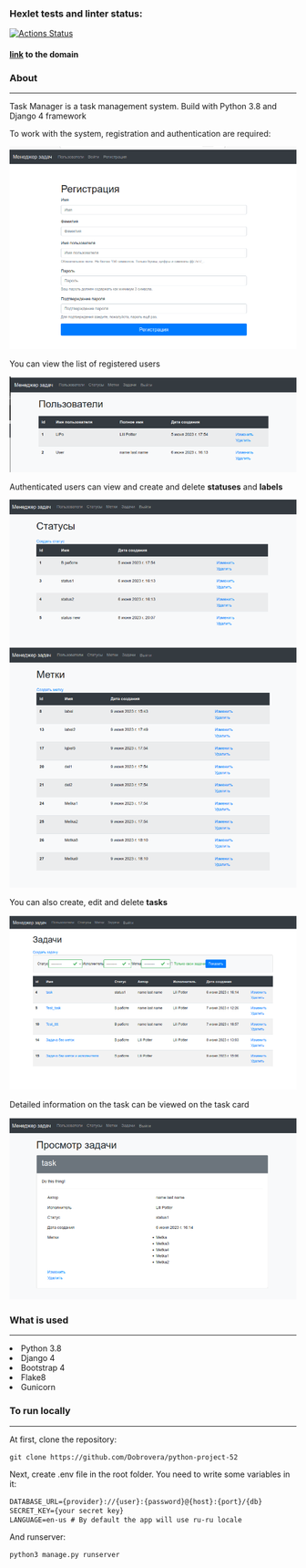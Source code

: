 ### Hexlet tests and linter status:
[![Actions Status](https://github.com/Dobrovera/python-project-52/workflows/hexlet-check/badge.svg)](https://github.com/Dobrovera/python-project-52/actions)

#### [link](python-project-52-production-8542.up.railway.app) to the domain


### About
<hr>
Task Manager is a task management system. Build with Python 3.8 and Django 4 framework

To work with the system, registration and authentication are required:

![PLOT](images/Reg_form.png)

You can view the list of registered users

![PLOT](images/Users.png)

Authenticated users can view and create and delete **statuses** and **labels**

![PLOT](images/Statuses.png)
![PLOT](images/Labels.png)

You can also create, edit and delete **tasks**

![PLOT](images/Tasks.png)

Detailed information on the task can be viewed on the task card

![PLOT](images/Task_card.png)


### What is used
<hr>
<li>Python 3.8</li>
<li>Django 4</li>
<li>Bootstrap 4</li>
<li>Flake8</li>
<li>Gunicorn</li>


### To run locally
<hr>
At first, clone the repository:

```
git clone https://github.com/Dobrovera/python-project-52
```

Next, create .env file in the root folder. You need to write some variables in it:
```
DATABASE_URL={provider}://{user}:{password}@{host}:{port}/{db}
SECRET_KEY={your secret key}
LANGUAGE=en-us # By default the app will use ru-ru locale
```

And runserver:
```
python3 manage.py runserver
```
